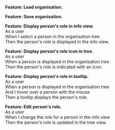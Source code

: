 **Feature: Load organisation.**

**Feature: Save organisation.**

**Feature: Display person's role in info view.** \
As a user \
When I select a person in the organisation tree \
Then the person's role is displayed in the info view.

**Feature: Display person's role icon in tree.** \
As a user \
When a person is displayed in the organisation tree \
Then the person's role is indicated with an icon.

**Feature: Display person's role in tooltip.** \
As a user \
When a person is displayed in the organisation tree \
And I hover over a person with the mouse \
Then a tooltip displays the person's role.

**Feature: Edit person's role.** \
As a user \
When I change the role for a person in the info view \
Then the person's role is updated in the tree view.